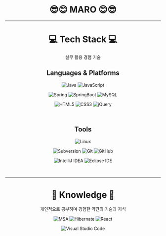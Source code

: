 <div align="center">
  
  # 😎😊  MARO  😊😎

  ---
  
  # 💻  Tech Stack  💻
  
  실무 활용 경험 기술
  
  ## Languages & Platforms
  ![Java](https://img.shields.io/badge/Java-007396.svg?&style=for-the-badge&logo=Java&logoColor=white)
  ![JavaScript](https://img.shields.io/badge/JavaScript-F7DF1E.svg?&style=for-the-badge&logo=JavaScript&logoColor=white)
  
  ![Spring](https://img.shields.io/badge/Spring-6DB33F.svg?&style=for-the-badge&logo=Spring&logoColor=white)
  ![SpringBoot](https://img.shields.io/badge/SpringBoot-6DB33F.svg?&style=for-the-badge&logo=SpringBoot&logoColor=white)
  ![MySQL](https://img.shields.io/badge/MySQL-4479A1.svg?&style=for-the-badge&logo=MySQL&logoColor=white)

  ![HTML5](https://img.shields.io/badge/HTML5-E34F26.svg?&style=for-the-badge&logo=HTML5&logoColor=white)
  ![CSS3](https://img.shields.io/badge/CSS3-1572B6.svg?&style=for-the-badge&logo=CSS3&logoColor=white)
  ![jQuery](https://img.shields.io/badge/jQuery-0769AD.svg?&style=for-the-badge&logo=jQuery&logoColor=white)

  </br>
  
  ## Tools
  ![Linux](https://img.shields.io/badge/Linux-FCC624.svg?&style=for-the-badge&logo=Linux&logoColor=white)
  
  ![Subversion](https://img.shields.io/badge/Subversion-809CC9.svg?&style=for-the-badge&logo=Subversion&logoColor=white)
  ![Git](https://img.shields.io/badge/Git-F05032.svg?&style=for-the-badge&logo=Git&logoColor=white)
  ![GitHub](https://img.shields.io/badge/GitHub-181717.svg?&style=for-the-badge&logo=GitHub&logoColor=white)

  ![IntelliJ IDEA](https://img.shields.io/badge/IntelliJ%20IDEA-000000.svg?&style=for-the-badge&logo=IntelliJ%20IDEA&logoColor=white)
  ![Eclipse IDE](https://img.shields.io/badge/Eclipse%20IDE-2C2255.svg?&style=for-the-badge&logo=Eclipse%20IDE&logoColor=white)

  <!--![Notion](https://img.shields.io/badge/Notion-000000.svg?&style=for-the-badge&logo=Notion&logoColor=white)-->


   </br>
  
  ---
  # 📝  Knowledge  📝
  개인적으로 공부하며 경험한 약간의 기술과 지식
  
  ![MSA](https://img.shields.io/badge/MSA-000000.svg?&style=for-the-badge&logo=MSA&logoColor=white)
  ![Hibernate](https://img.shields.io/badge/Hibernate-59666C.svg?&style=for-the-badge&logo=Hibernate&logoColor=white)
  ![React](https://img.shields.io/badge/React-61DAFB.svg?&style=for-the-badge&logo=React&logoColor=white)
  
  ![Visual Studio Code](https://img.shields.io/badge/Visual%20Studio%20Code-007ACC.svg?&style=for-the-badge&logo=Visual%20Studio%20Code&logoColor=white)

<!--
maven
gradle
jenkins
travisCI
python
Lombok
Jacoco
Mock

  ![JUnit5](https://img.shields.io/badge/JUnit5-25A162.svg?&style=for-the-badge&logo=JUnit5&logoColor=white)
  ![Docker](https://img.shields.io/badge/Docker-2496ED.svg?&style=for-the-badge&logo=Docker&logoColor=white)
  ![RabbitMQ](https://img.shields.io/badge/RabbitMQ-FF6600.svg?&style=for-the-badge&logo=RabbitMQ&logoColor=white)
  ![Apache Kafka](https://img.shields.io/badge/Apache%20Kafka-231F20.svg?&style=for-the-badge&logo=Apache%20Kafka&logoColor=white)
  ![Amazon AWS](https://img.shields.io/badge/Amazon%20AWS-232F3E.svg?&style=for-the-badge&logo=Amazon%20AWS&logoColor=white)
  ![Node.js](https://img.shields.io/badge/Node.js-339933.svg?&style=for-the-badge&logo=Node.js&logoColor=white)
  ![MongoDB](https://img.shields.io/badge/MongoDB-47A248.svg?&style=for-the-badge&logo=MongoDB&logoColor=white)
  
  ![Refactoring](https://img.shields.io/badge/MSA-000000.svg?&style=for-the-badge&logo=MSA&logoColor=white)

-->


</div>
